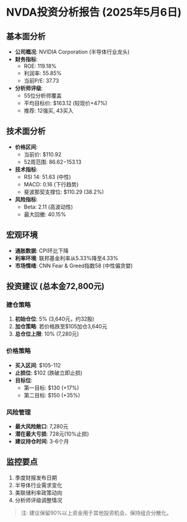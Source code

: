 # NVDA投资分析报告 (2025年5月6日)

## 基本面分析
- **公司概况**: NVIDIA Corporation (半导体行业龙头)
- **财务指标**:
  - ROE: 119.18%
  - 利润率: 55.85% 
  - 当前P/E: 37.73
- **分析师评级**:
  - 55位分析师覆盖
  - 平均目标价: $163.12 (较现价+47%)
  - 推荐: 12强买, 43买入

## 技术面分析
- **价格区间**:
  - 当前价: $110.92
  - 52周范围: $86.62-$153.13
- **技术指标**:
  - RSI 14: 51.63 (中性)
  - MACD: 0.16 (下行趋势)
  - 斐波那契支撑位: $110.29 (38.2%)
- **风险指标**:
  - Beta: 2.11 (高波动性)
  - 最大回撤: 40.15%

## 宏观环境
- **通胀数据**: CPI环比下降
- **利率环境**: 联邦基金利率从5.33%降至4.33%
- **市场情绪**: CNN Fear & Greed指数58 (中性偏贪婪)

## 投资建议 (总本金72,800元)
### 建仓策略
1. **初始仓位**: 5% (3,640元，约32股)
2. **加仓策略**: 若价格跌至$105加仓3,640元
3. **总仓位上限**: 10% (7,280元)

### 价格策略
- **买入区间**: $105-112
- **止损位**: $102 (跌破立即止损)
- **目标位**: 
  - 第一目标: $130 (+17%)
  - 第二目标: $150 (+35%)

### 风险管理
- **最大风险敞口**: 7,280元
- **潜在最大亏损**: 728元(10%止损)
- **建议持仓时间**: 3-6个月

## 监控要点
1. 季度财报发布日期
2. 半导体行业需求变化
3. 美联储利率政策动向
4. 分析师评级调整情况

> 注: 建议保留90%以上资金用于其他投资机会，保持组合分散化。